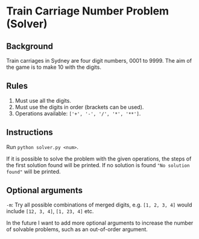 # Train Carriage Number Problem (Solver)

## Background
Train carriages in Sydney are four digit numbers, 0001 to 9999.
The aim of the game is to make 10 with the digits.

## Rules
1. Must use all the digits.
2. Must use the digits in order (brackets can be used).
3. Operations available: `['+', '-', '/', '*', '**']`.

## Instructions
Run `python solver.py <num>`.

If it is possible to solve the problem with the given operations, the steps of the first solution found will be printed.
If no solution is found `"No solution found"` will be printed.

## Optional arguments
`-m`: Try all possible combinations of merged digits, e.g. `[1, 2, 3, 4]` would include `[12, 3, 4]`, `[1, 23, 4]` etc.

In the future I want to add more optional arguments to increase the number of solvable problems, such as an out-of-order argument.

